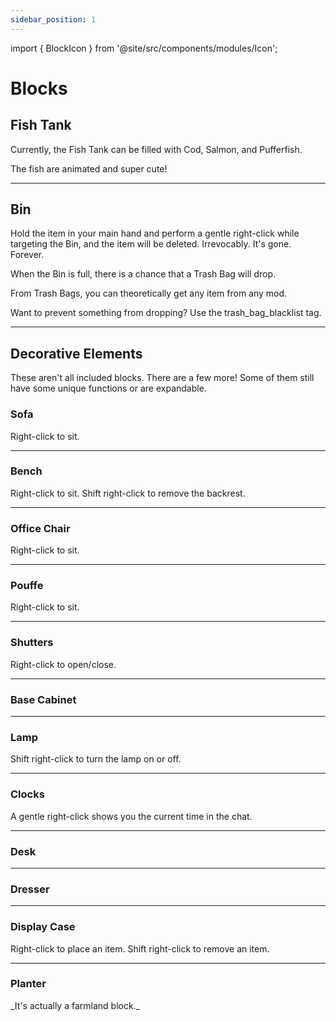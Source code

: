 ```yaml
---
sidebar_position: 1
---
```


import { BlockIcon } from '@site/src/components/modules/Icon';

# Blocks

## Fish Tank
<BlockIcon modId="furniture" imageId="copper_fish_tank.png" description="Similar to a bed, it requires two blocks and can be filled with fish from buckets. Each fish species can be added once." />
Currently, the Fish Tank can be filled with Cod, Salmon, and Pufferfish.

The fish are animated and super cute!

***

## Bin
<BlockIcon modId="furniture" imageId="bin.png" description="Everyone collects something they no longer need at some point. Or receives gifts that aren't so great after all. The Bin is perfect for this!" />
Hold the item in your main hand and perform a gentle right-click while targeting the Bin, and the item will be deleted. Irrevocably. It's gone. Forever.

When the Bin is full, there is a chance that a Trash Bag will drop.

From Trash Bags, you can theoretically get any item from any mod.

Want to prevent something from dropping? Use the trash_bag_blacklist tag.

***

## Decorative Elements
These aren't all included blocks. There are a few more! Some of them still have some unique functions or are expandable.

### Sofa
<BlockIcon modId="furniture" imageId="sofa_red.png" description="A comfortable seating option, available in all 16 dye colors. The sofa connects to the left and right with sofas of the same color." />
Right-click to sit.

***

### Bench
<BlockIcon modId="furniture" imageId="oak_bench.png" description="A not-so-comfortable seating option, available in all overworld wood variations. The bench connects to the left and right with benches of the same wood type." />
Right-click to sit.  
Shift right-click to remove the backrest.

***

### Office Chair
<BlockIcon modId="furniture" imageId="oak_desk_chair.png" description="A great office chair without special features." />
Right-click to sit.

***

### Pouffe
<BlockIcon modId="furniture" imageId="pouffe_pink.png" description="A cushioned footstool or low seat with no back." />
Right-click to sit.

***

### Shutters
<BlockIcon modId="furniture" imageId="oak_shutter.png" description="Already known from Meadow - same function, same (dyed) texture. Available in all overworld wood variations. Connects vertically with other shutters of the same wood type." />
Right-click to open/close.

***

### Base Cabinet
<BlockIcon modId="furniture" imageId="oak_cabinet.png" description="A base cabinet for more kitchen design options. Offers plenty of storage space." />

***

### Lamp
<BlockIcon modId="furniture" imageId="lamp_red_1_.png" description="Lamps come in all 16 dye colors and connect vertically with lamps of the same color." />
Shift right-click to turn the lamp on or off.

***

### Clocks
<BlockIcon modId="furniture" imageId="oak_clock.png" description="The clocks visually display the current time." />
A gentle right-click shows you the current time in the chat.

***

### Desk
<BlockIcon modId="furniture" imageId="oak_desk.png" description="Similar to tables from Candlelight - just as a desk. Connects with dressers." />

***

### Dresser
<BlockIcon modId="furniture" imageId="oak_dresser.png" description="A somewhat fancier storage option. Connects horizontally with other dressers or desks." />

***

### Display Case
<BlockIcon modId="furniture" imageId="display.png" description="Display your rarities and collected items!" />
Right-click to place an item.  
Shift right-click to remove an item.

***

### Planter
<BlockIcon modId="furniture" imageId="wooden_planter.png" description="Plant your crops and give them a little boost." />
_It's actually a farmland block._
